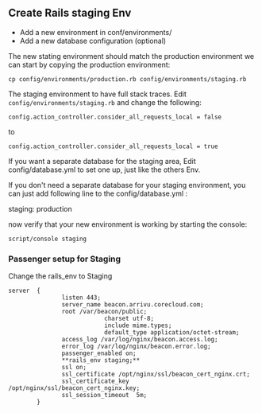 
## Create Rails staging Env

- Add a new environment in conf/environments/
- Add a new database configuration (optional)

 The new stating environment should match the production environment we can start by copying the production environment:

```
cp config/environments/production.rb config/environments/staging.rb
```

The staging environment to have full stack traces. Edit ` config/environments/staging.rb ` and change the following:

` config.action_controller.consider_all_requests_local = false `

to

` config.action_controller.consider_all_requests_local = true `

If you want a separate database for the staging area, Edit config/database.yml to set one up, just like the others Env. 

If you don't need a separate database for your staging environment, you can just add following line to the config/database.yml :

staging:
  production

now verify that your new environment is working by starting the console:

` script/console staging `

### Passenger setup for Staging

Change the rails_env to Staging

```
server  {
               listen 443;
               server_name beacon.arrivu.corecloud.com;
               root /var/beacon/public;
                           charset utf-8;
                           include mime.types;
                           default_type application/octet-stream;
               access_log /var/log/nginx/beacon.access.log;
               error_log /var/log/nginx/beacon.error.log;
               passenger_enabled on;
               **rails_env staging;**
               ssl on;
               ssl_certificate /opt/nginx/ssl/beacon_cert_nginx.crt;
               ssl_certificate_key /opt/nginx/ssl/beacon_cert_nginx.key;
               ssl_session_timeout  5m;
        }
```